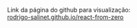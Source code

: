 Link da página do github para visualização:<br/>
<a href="https://rodrigo-salinet.github.io/react-from-zero" target="_blank">rodrigo-salinet.github.io/react-from-zero</a>
